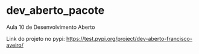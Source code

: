 # dev_aberto_pacote
Aula 10 de  Desenvolvimento Aberto


Link do projeto no pypi: https://test.pypi.org/project/dev-aberto-francisco-aveiro/
